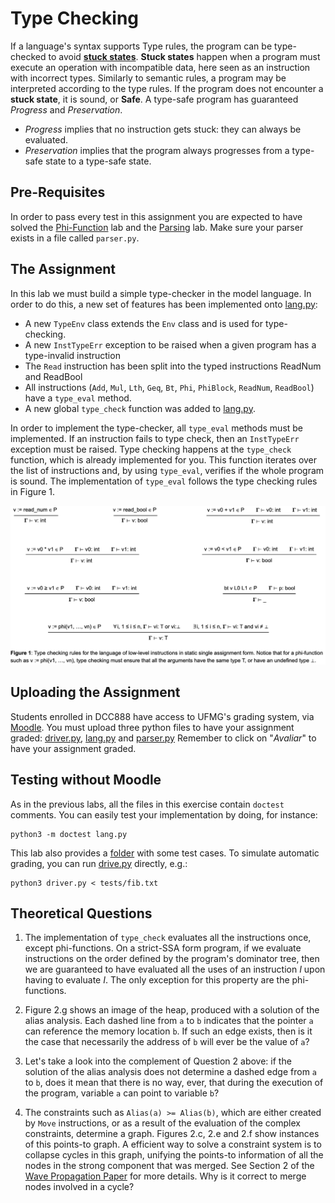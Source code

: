 # Type Checking

If a language's syntax supports Type rules, the program can be type-checked to avoid [**stuck states**](https://homepages.dcc.ufmg.br/~fernando/classes/dcc888/ementa/slides/TypeSystems.pdf). **Stuck states** happen when a program must execute an operation with incompatible data, here seen as an instruction with incorrect types. Similarly to semantic rules, a program may be interpreted according to the type rules. If the program does not encounter a **stuck state**, it is sound, or **Safe**. A type-safe program has guaranteed *Progress* and *Preservation*.

- *Progress* implies that no instruction gets stuck: they can always be evaluated.
- *Preservation* implies that the program always progresses from a type-safe state to a type-safe state.

## Pre-Requisites

In order to pass every test in this assignment you are expected to have solved the [Phi-Function](../PhiFunctions/) lab and the [Parsing](../Parsing) lab.
Make sure your parser exists in a file called `parser.py`.

## The Assignment

In this lab we must build a simple type-checker in the model language. In order to do this, a new set of features has been implemented onto [lang.py](lang.py):

- A new `TypeEnv` class extends the `Env` class and is used for type-checking.
- A new `InstTypeErr` exception to be raised when a given program has a type-invalid instruction
- The `Read` instruction has been split into the typed instructions ReadNum and ReadBool
- All instructions (`Add`, `Mul`, `Lth`, `Geq`, `Bt`, `Phi`, `PhiBlock`, `ReadNum`, `ReadBool`) have a `type_eval` method.
- A new global `type_check` function was added to [lang.py](lang.py).

In order to implement the type-checker, all `type_eval` methods must be implemented.
If an instruction fails to type check, then an `InstTypeErr` exception must be raised.
Type checking happens at the `type_check` function, which is already implemented for you.
This function iterates over the list of instructions and, by using `type_eval`, verifies if the whole program is sound.
The implementation of `type_eval` follows the type checking rules in Figure 1.

![Type checking rules](../assets/images/type_checking.png)

## Uploading the Assignment

Students enrolled in DCC888 have access to UFMG's grading system, via [Moodle](https://moodle.org/).
You must upload three python files to have your assignment graded: [driver.py](driver.py), [lang.py](lang.py) and [parser.py](parser.py)
Remember to click on "*Avaliar*" to have your assignment graded.

## Testing without Moodle

As in the previous labs, all the files in this exercise contain `doctest` comments.
You can easily test your implementation by doing, for instance:

```
python3 -m doctest lang.py
```

This lab also provides a [folder](tests) with some test cases.
To simulate automatic grading, you can run [drive.py](driver.py) directly, e.g.:

```
python3 driver.py < tests/fib.txt
```

## Theoretical Questions

1. The implementation of `type_check` evaluates all the instructions once, except phi-functions.
On a strict-SSA form program, if we evaluate instructions on the order defined by the program's dominator tree, then we are guaranteed to have evaluated all the uses of an instruction *I* upon having to evaluate *I*.
The only exception for this property are the phi-functions.

2. Figure 2.g shows an image of the heap, produced with a solution of the alias analysis. Each dashed line from `a` to `b` indicates that the pointer `a` can reference the memory location `b`. If such an edge exists, then is it the case that necessarily the address of `b` will ever be the value of `a`?

3. Let's take a look into the complement of Question 2 above: if the solution of the alias analysis does not determine a dashed edge from `a` to `b`, does it mean that there is no way, ever, that during the execution of the program, variable `a` can point to variable `b`?

4. The constraints such as `Alias(a) >= Alias(b)`, which are either created by `Move` instructions, or as a result of the evaluation of the complex constraints, determine a graph. Figures 2.c, 2.e and 2.f show instances of this points-to graph. A efficient way to solve a constraint system is to collapse cycles in this graph, unifying the points-to information of all the nodes in the strong component that was merged.
See Section 2 of the [Wave Propagation Paper](https://homepages.dcc.ufmg.br/~fernando/publications/papers/CGO09.pdf) for more details.
Why is it correct to merge nodes involved in a cycle?